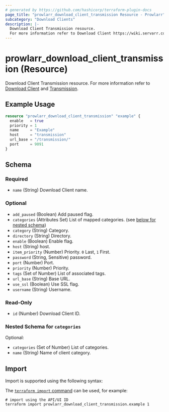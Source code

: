 ```yaml
---
# generated by https://github.com/hashicorp/terraform-plugin-docs
page_title: "prowlarr_download_client_transmission Resource - Prowlarr"
subcategory: "Download Clients"
description: |-
  Download Client Transmission resource.
  For more information refer to Download Client https://wiki.servarr.com/prowlarr/settings#download-clients and Transmission https://wiki.servarr.com/prowlarr/supported#transmission.
---
```


# prowlarr_download_client_transmission (Resource)

<!-- subcategory:Download Clients -->
Download Client Transmission resource.
For more information refer to [Download Client](https://wiki.servarr.com/prowlarr/settings#download-clients) and [Transmission](https://wiki.servarr.com/prowlarr/supported#transmission).

## Example Usage

```terraform
resource "prowlarr_download_client_transmission" "example" {
  enable   = true
  priority = 1
  name     = "Example"
  host     = "transmission"
  url_base = "/transmission/"
  port     = 9091
}
```

<!-- schema generated by tfplugindocs -->
## Schema

### Required

- `name` (String) Download Client name.

### Optional

- `add_paused` (Boolean) Add paused flag.
- `categories` (Attributes Set) List of mapped categories. (see [below for nested schema](#nestedatt--categories))
- `category` (String) Category.
- `directory` (String) Directory.
- `enable` (Boolean) Enable flag.
- `host` (String) host.
- `item_priority` (Number) Priority. `0` Last, `1` First.
- `password` (String, Sensitive) password.
- `port` (Number) Port.
- `priority` (Number) Priority.
- `tags` (Set of Number) List of associated tags.
- `url_base` (String) Base URL.
- `use_ssl` (Boolean) Use SSL flag.
- `username` (String) Username.

### Read-Only

- `id` (Number) Download Client ID.

<a id="nestedatt--categories"></a>
### Nested Schema for `categories`

Optional:

- `categories` (Set of Number) List of categories.
- `name` (String) Name of client category.

## Import

Import is supported using the following syntax:

The [`terraform import` command](https://developer.hashicorp.com/terraform/cli/commands/import) can be used, for example:

```shell
# import using the API/UI ID
terraform import prowlarr_download_client_transmission.example 1
```
